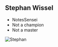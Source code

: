 ## Stephan Wissel

- NotesSensei
- Not a champion
- Not a master

![Stephan](slides/img/stephan.png)
